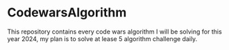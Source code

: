 # CodewarsAlgorithm
This repository contains every code wars algorithm I will be solving for this year 2024, my plan is to solve at lease 5 algorithm challenge daily.
